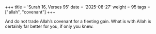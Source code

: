 +++
title = 'Surah 16, Verses 95'
date = '2025-08-27'
weight = 95
tags = ["allah", "covenant"]
+++

And do not trade Allah’s covenant for a fleeting gain. What is with Allah is certainly far better for you, if only you knew.